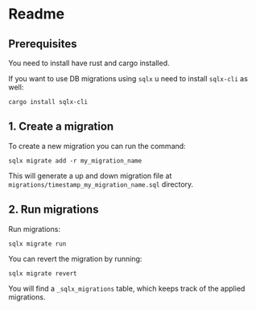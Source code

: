# Readme

## Prerequisites

You need to install have rust and cargo installed. 

If you want to use DB migrations using `sqlx` u need to install `sqlx-cli` as well:

```shell
cargo install sqlx-cli
```

## 1. Create a migration

To create a new migration you can run the command:

```shell
sqlx migrate add -r my_migration_name
```

This will generate a up and down migration file at `migrations/timestamp_my_migration_name.sql` directory.

## 2. Run migrations

Run migrations:

```shell
sqlx migrate run
```

You can revert the migration by running:

```shell
sqlx migrate revert
```

You will find a `_sqlx_migrations` table, which keeps track of the applied migrations.